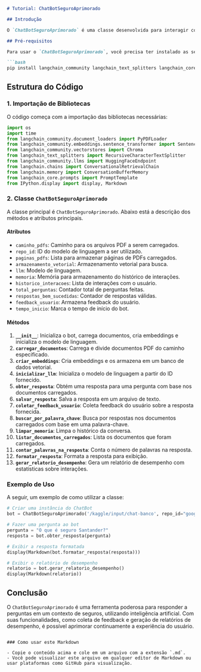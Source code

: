 ```markdown
# Tutorial: ChatBotSeguroAprimorado

## Introdução

O `ChatBotSeguroAprimorado` é uma classe desenvolvida para interagir com usuários em um contexto de seguros, utilizando um modelo de linguagem da Hugging Face. O bot pode responder perguntas baseadas em documentos PDF carregados, armazenar interações e coletar feedback do usuário.

## Pré-requisitos

Para usar o `ChatBotSeguroAprimorado`, você precisa ter instalado as seguintes bibliotecas:

```bash
pip install langchain_community langchain_text_splitters langchain_core
```

## Estrutura do Código

### 1. Importação de Bibliotecas

O código começa com a importação das bibliotecas necessárias:

```python
import os
import time
from langchain_community.document_loaders import PyPDFLoader
from langchain_community.embeddings.sentence_transformer import SentenceTransformerEmbeddings
from langchain_community.vectorstores import Chroma
from langchain_text_splitters import RecursiveCharacterTextSplitter
from langchain_community.llms import HuggingFaceEndpoint
from langchain.chains import ConversationalRetrievalChain
from langchain.memory import ConversationBufferMemory
from langchain_core.prompts import PromptTemplate
from IPython.display import display, Markdown
```

### 2. Classe `ChatBotSeguroAprimorado`

A classe principal é `ChatBotSeguroAprimorado`. Abaixo está a descrição dos métodos e atributos principais.

#### Atributos

- `caminho_pdfs`: Caminho para os arquivos PDF a serem carregados.
- `repo_id`: ID do modelo de linguagem a ser utilizado.
- `paginas_pdfs`: Lista para armazenar páginas de PDFs carregados.
- `armazenamento_vetorial`: Armazenamento vetorial para busca.
- `llm`: Modelo de linguagem.
- `memoria`: Memória para armazenamento do histórico de interações.
- `historico_interacoes`: Lista de interações com o usuário.
- `total_perguntas`: Contador total de perguntas feitas.
- `respostas_bem_sucedidas`: Contador de respostas válidas.
- `feedback_usuario`: Armazena feedback do usuário.
- `tempo_inicio`: Marca o tempo de início do bot.

#### Métodos

1. **`__init__`**: Inicializa o bot, carrega documentos, cria embeddings e inicializa o modelo de linguagem.
2. **`carregar_documentos`**: Carrega e divide documentos PDF do caminho especificado.
3. **`criar_embeddings`**: Cria embeddings e os armazena em um banco de dados vetorial.
4. **`inicializar_llm`**: Inicializa o modelo de linguagem a partir do ID fornecido.
5. **`obter_resposta`**: Obtém uma resposta para uma pergunta com base nos documentos carregados.
6. **`salvar_resposta`**: Salva a resposta em um arquivo de texto.
7. **`coletar_feedback_usuario`**: Coleta feedback do usuário sobre a resposta fornecida.
8. **`buscar_por_palavra_chave`**: Busca por respostas nos documentos carregados com base em uma palavra-chave.
9. **`limpar_memoria`**: Limpa o histórico da conversa.
10. **`listar_documentos_carregados`**: Lista os documentos que foram carregados.
11. **`contar_palavras_na_resposta`**: Conta o número de palavras na resposta.
12. **`formatar_resposta`**: Formata a resposta para exibição.
13. **`gerar_relatorio_desempenho`**: Gera um relatório de desempenho com estatísticas sobre interações.

### Exemplo de Uso

A seguir, um exemplo de como utilizar a classe:

```python
# Criar uma instância do ChatBot
bot = ChatBotSeguroAprimorado('/kaggle/input/chat-banco', repo_id="google/gemma-1.1-2b-it")

# Fazer uma pergunta ao bot
pergunta = "O que é seguro Santander?"
resposta = bot.obter_resposta(pergunta)

# Exibir a resposta formatada
display(Markdown(bot.formatar_resposta(resposta)))

# Exibir o relatório de desempenho
relatorio = bot.gerar_relatorio_desempenho()
display(Markdown(relatorio))
```

## Conclusão

O `ChatBotSeguroAprimorado` é uma ferramenta poderosa para responder a perguntas em um contexto de seguros, utilizando inteligência artificial. Com suas funcionalidades, como coleta de feedback e geração de relatórios de desempenho, é possível aprimorar continuamente a experiência do usuário.
```

### Como usar este Markdown

- Copie o conteúdo acima e cole em um arquivo com a extensão `.md`.
- Você pode visualizar este arquivo em qualquer editor de Markdown ou usar plataformas como GitHub para visualização.
